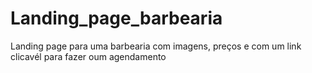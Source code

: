 # Landing_page_barbearia
 Landing page para uma barbearia com imagens, preços e com um link clicavél para fazer oum agendamento
